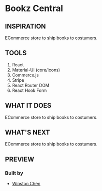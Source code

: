 # Bookz Central 

## INSPIRATION

ECommerce store to ship books to costumers. 

## TOOLS

1. React
2. Material-UI (core/icons)
3. Commerce.js
4. Stripe
5. React Router DOM
6. React Hook Form

## WHAT IT DOES

ECommerce store to ship books to costumers. 

## WHAT'S NEXT

ECommerce store to ship books to costumers. 

## PREVIEW

### Built by 
* [Winston Chen](https://www.linkedin.com/in/winston-c/)
